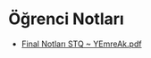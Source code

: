 # Öğrenci Notları

<!--Index-->

- [Final Notları STQ ~ YEmreAk.pdf](https://github.com//yedhrab/IstanbulUniversity-CE/raw/master/3.%20S%C4%B1n%C4%B1f%202.%20D%C3%B6nem%20Notlar%C4%B1/Software%20Testing%20and%20Quaility/%C3%96%C4%9Frenci%20Notlar%C4%B1/Final%20Notlar%C4%B1%20STQ%20~%20YEmreAk.pdf)

<!--Index-->
